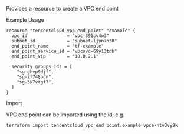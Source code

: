 Provides a resource to create a VPC end point

Example Usage

```hcl
resource "tencentcloud_vpc_end_point" "example" {
  vpc_id               = "vpc-391sv4w3"
  subnet_id            = "subnet-ljyn7h30"
  end_point_name       = "tf-example"
  end_point_service_id = "vpcsvc-69y13tdb"
  end_point_vip        = "10.0.2.1"

  security_groups_ids = [
    "sg-ghvp9djf",
    "sg-if748odn",
    "sg-3k7vtgf7",
  ]
}
```

Import

VPC end point can be imported using the id, e.g.

```
terraform import tencentcloud_vpc_end_point.example vpce-ntv3vy9k
```